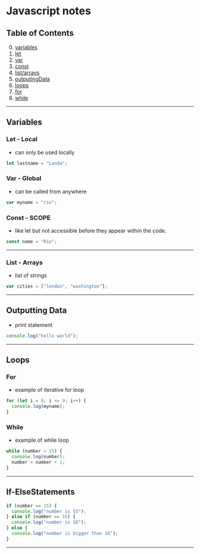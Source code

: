 # Javascript notes
## Table of Contents

0. [variables](#variables)
1. [let](#let---local)
2. [var](#var---global)
3. [const](#const---scope)
4. [list/arrays](#list---arrays)
5. [outputingData](#outputting-data)
6. [loops](#loops)
7. [for](#for)
8. [while](#while)

---

## Variables

### Let - Local

- can only be used locally

```javascript
let lastname = "Landa";
```

### Var - Global

- can be called from anywhere

```javascript
var myname = "rio";
```

### Const - SCOPE

- like let but not accessible before they appear within the code.

```javascript
const name = "Rio";
```

---

### List - Arrays

- list of strings

```javascript
var cities = ["london", "washington"];
```

---

## Outputting Data

- print statement

```javascript
console.log("hello world");
```

---

## Loops

### For

- example of iterative for loop

```javascript
for (let i = 0; i <= 9; i++) {
  console.log(myname);
}
```

### While

- example of while loop

```javascript
while (number < 15) {
  console.log(number);
  number = number + 1;
}
```

---

## If-ElseStatements

```javascript
if (number == 15) {
  console.log("number is 15");
} else if (number == 16) {
  console.log("number is 16");
} else {
  console.log("number is bigger than 16");
}
```

---
